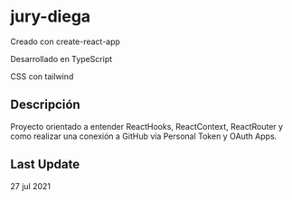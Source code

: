 # jury-diega

Creado con create-react-app

Desarrollado en TypeScript

CSS con tailwind

## Descripción
  Proyecto orientado a entender ReactHooks, ReactContext, ReactRouter y como realizar una conexión a GitHub vía Personal Token y OAuth Apps.
 
## Last Update
  27 jul 2021
